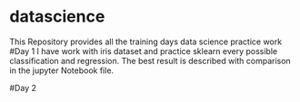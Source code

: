 # datascience
This Repository provides all the training days data science practice work
#Day 1
I have work with iris dataset and practice sklearn every possible classification and regression. The best result is described with comparison in the jupyter Notebook file.

#Day 2
